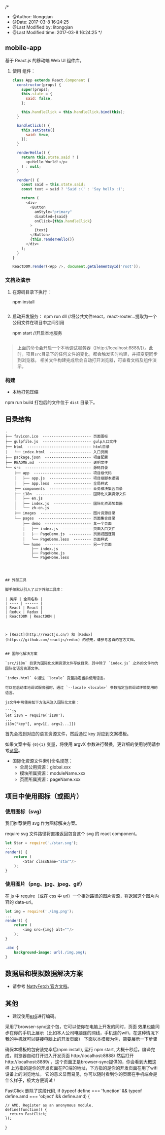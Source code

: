 /*
* @Author: litongqian
* @Date:   2017-03-8 16:24:25
* @Last Modified by:   litongqian
* @Last Modified time: 2017-03-8 16:24:25
*/
## mobile-app

基于 React.js 的移动端 Web UI 组件库。


1. 使用 组件：

    ``` javascript
    class App extends React.Component {
      constructor(props) {
        super(props);
        this.state = {
          said: false,
        };

        this.handleClick = this.handleClick.bind(this);
      }

      handleClick() {
        this.setState({
          said: true,
        });
      }

      renderHello() {
        return this.state.said ? (
          <p>Hello World!</p>
        ) : null;
      }

      render() {
        const said = this.state.said;
        const text = said ? 'Said :(' : 'Say hello :)';

        return (
          <div>
            <Button
              amStyle="primary"
              disabled={said}
              onClick={this.handleClick}
            >
              {text}
            </Button>
            {this.renderHello()}
          </div>
        );
      }
    }

    ReactDOM.render(<App />, document.getElementById('root'));


### 文档及演示

1. 在源码目录下执行：

   npm install
   ```

2. 启动开发服务：
    npm run dll //将公共文件react，react-router...提取为一个公用文件在项目中之间引用

    npm start //开启本地服务
   ```

> 上面的命令会开启一个本地调试服务器（[http://localhost:8888/]）。此时，项目`src`目录下的任何文件的变化，都会触发实时构建，并把变更同步到浏览器。
   相关文件构建完成后会自动打开浏览器，可查看文档及组件演示。

### 构建

- 本地打包压缩

npm run build
打包后的文件位于 `dist` 目录下。


## 目录结构

```
.
├── favicon.ico  ---------------------- 页面图标
├── gulpfile.js  ---------------------- gulp入口文件
├── html  ----------------------------- html目录
│   └── index.html  ------------------- 入口页面
├── package.json  --------------------- 项目配置
├── README.md  ------------------------ 说明文件
└── src  ------------------------------ 源码目录
    ├── app  -------------------------- 项目级代码
    │   ├── app.js  ------------------- 项目级脚本逻辑
    │   ├── app.less  ----------------- 全局样式
    ├── components  ------------------- 业务模块集合目录
    ├── i18n  ------------------------- 国际化文案资源文件
    │   ├── en.js
    │   ├── index.js  ----------------- 国际化资源加载器
    │   └── zh-cn.js
    ├── images  ----------------------- 图片资源目录
    └── pages  ------------------------ 页面集合目录
        ├── demo  --------------------- 某一个页面
        │   ├── index.js  ------------- 页面入口文件
        │   ├── PageDemo.js  ---------- 页面视图逻辑
        │   └── PageDemo.less  -------- 页面样式
        └── home  --------------------- 另一个页面
            ├── index.js
            ├── PageHome.js
            └── PageHome.less




## 外部工具

脚手架默认引入了以下外部工具库：

| 类库 | 全局名称 |
| ---- | ------ |
| React | React |
| Redux | Redux |
| ReactDOM | ReactDOM |



> [React](http://reactjs.cn/) 和 [Redux](https://github.com/reactjs/redux) 的使用，请参考各自的官方文档。


## 国际化解决方案

`src/i18n` 目录为国际化文案资源文件存放目录，其中除了 `index.js` 之外的文件均为国际化语言资源文件。

`index.html` 中通过 `locale` 变量指定当前使用语言。

可以在启动本地调试服务器时，通过 `--locale <locale>` 参数指定当前调试环境使用的语言。

js文件中可使用如下方法来注入国际化文案：

```js
let i18n = require('i18n');
...
i18n("key"[, argv1[, argv2...]])
```

首先会找到对应的语言资源文件，然后通过 key 对应到文案模板。

如果文案中有 `{0}{1}` 变量，将使用 argvX 参数进行替换，更详细的使用说明请参考[这里](https://www.npmjs.com/package/i18n-helper)。

- 国际化资源文件索引命名规范：
  - 全局公用资源：global.xxx
  - 模块所属资源：moduleName.xxx
  - 页面所属资源：pageName.xxx

## 项目中使用图标（或图片）

### 使用图标（svg）

我们推荐使用 svg 作为图标解决方案。

require svg 文件路径将直接返回包含这个 svg 的 react component。

```js
let Star = require('./star.svg');
...
render() {
    return (
        <Star className="star"/>
    );
}
```

### 使用图片（png、jpg、jpeg、gif）

在 js 中 require（或在 css 中 url）一个相对路径的图片资源，将返回这个图片内容的 data-uri。

```js
let img = require('./img.png');
...
render() {
    return (
        <img src={img} alt=""/>
    );
}
```

```css
.abc {
    background-image: url(./img.png);
}
```

## 数据层和模拟数据解决方案

- 请参考 [NattyFetch 官方文档](https://github.com/Jias/natty-fetch)。

## 其他

- 建议使用[es6](http://es6.ruanyifeng.com/)进行编码。



采用了browser-sync这个包，它可以使你在电脑上开发的同时，页面
效果也能同步在你的手机上展示（比如本人公司电脑连的网线，手机连的wifi，在这种情况下我的手机就可以链接电脑上的开发页面） 下面以本模板为例，简要展示一下步骤

确保本模板的包安装完毕后(npm install), 运行 npm start, 大概十秒后，编译完成，浏览器自动打开进入开发页面 http://localhost:8888/
然后打开 http://localhost:8889/ ，这个页面正是browser-sync提供的，你会看到大概这样
上方指的是你的开发页面在PC端的地址，下方指的是你的开发页面在用了wifi设备上的浏览地址。
它的意义显而易见，你可以随时看到你的页面在手机端会是什么样子，极大方便调试！


FastClick  删除了这段代码,
if (typeof define === 'function' && typeof define.amd === 'object' && define.amd) {

    // AMD. Register as an anonymous module.
    define(function() {
      return FastClick;
    });
  }

